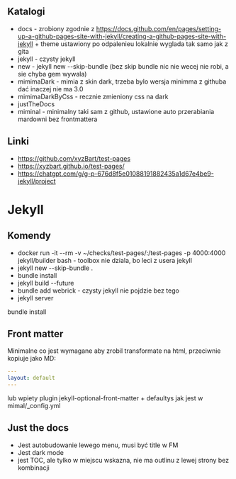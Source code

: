 ## Katalogi

- docs - zrobiony zgodnie z https://docs.github.com/en/pages/setting-up-a-github-pages-site-with-jekyll/creating-a-github-pages-site-with-jekyll + theme ustawiony
    po odpalenieu lokalnie wyglada tak samo jak z gita
- jekyll - czysty jekyll
 - new - jekyll new --skip-bundle (bez skip bundle nic nie wecej nie robi, a sie chyba gem wywala)
 - mimimaDark - mimia z skin dark, trzeba bylo wersja minimma z githuba dać inaczej nie ma 3.0
 - mimimaDarkByCss - recznie zmieniony css na dark
 - justTheDocs
- miminal - minimalny taki sam z github, ustawione auto przerabiania mardowni bez frontmattera


## Linki


- https://github.com/xyzBart/test-pages
- https://xyzbart.github.io/test-pages/
- https://chatgpt.com/g/g-p-676d8f5e01088191882435a1d67e4be9-jekyll/project

# Jekyll

## Komendy
- docker run -it --rm -v ~/checks/test-pages/:/test-pages -p 4000:4000 jekyll/builder bash - toolbox nie dziala, bo leci z usera jekyll
- jekyll new --skip-bundle .
- bundle install
- jekyll build --future
- bundle add webrick - czysty jekyll nie pojdzie bez tego
- jekyll server

bundle install

## Front matter

Minimalne co jest wymagane aby zrobil transformate na html, przeciwnie kopiuje jako MD:

```yaml
---
layout: default
---
```
lub wpiety plugin jekyll-optional-front-matter + defaultys jak jest w mimal/_config.yml


## Just the docs
- Jest autobudowanie lewego menu, musi być title w FM
- Jest dark mode
- jest TOC, ale tylko w miejscu wskazna, nie ma outlinu z lewej strony bez kombinacji

